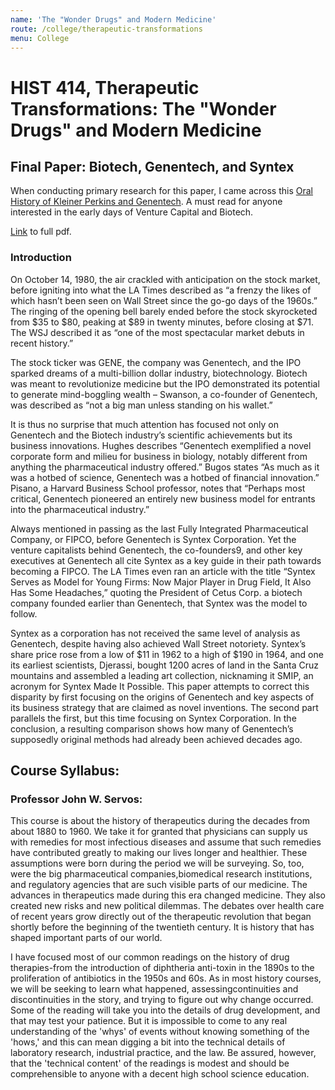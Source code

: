 ```yaml
---
name: 'The "Wonder Drugs" and Modern Medicine'
route: /college/therapeutic-transformations
menu: College
---
```


# HIST 414, Therapeutic Transformations: The "Wonder Drugs" and Modern Medicine

## Final Paper: Biotech, Genentech, and Syntex
When conducting primary research for this paper, I came across this [Oral History of Kleiner Perkins and Genentech](https://oac.cdlib.org/view?docId=kt1p3010dc&query=&brand=oac4). A must read for anyone interested in the early days of Venture Capital and Biotech.

[Link](/pdfs/biotech-genentech-syntex.pdf) to full pdf.

### Introduction
On October 14, 1980, the air crackled with anticipation on the stock market, before igniting into what the LA Times described as “a frenzy the likes of which hasn’t been seen on Wall Street since the go-go days of the 1960s.” The ringing of the opening bell barely ended before the stock skyrocketed from $35 to $80, peaking at $89 in twenty minutes, before closing at $71. The WSJ described it as “one of the most spectacular market debuts in recent history.”

The stock ticker was GENE, the company was Genentech, and the IPO sparked dreams of a multi-billion dollar industry, biotechnology. Biotech was meant to revolutionize medicine but the IPO demonstrated its potential to generate mind-boggling wealth – Swanson, a co-founder of Genentech, was described as “not a big man unless standing on his wallet.”

It is thus no surprise that much attention has focused not only on Genentech and the Biotech industry’s scientific achievements but its business innovations. Hughes describes “Genentech exemplified a novel corporate form and milieu for business in biology, notably different from anything the pharmaceutical industry offered.” Bugos states “As much as it was a hotbed of science, Genentech was a hotbed of financial innovation.”
Pisano, a Harvard Business School professor, notes that “Perhaps most critical, Genentech pioneered an entirely new business model for entrants into the pharmaceutical industry.”

Always mentioned in passing as the last Fully Integrated Pharmaceutical Company, or FIPCO, before Genentech is Syntex Corporation. Yet the venture capitalists behind Genentech, the co-founders9, and other key executives at Genentech all cite Syntex as a key guide in their path towards becoming a FIPCO. The LA Times even ran an article with the title “Syntex Serves as Model for Young Firms: Now Major Player in Drug Field, It Also Has Some Headaches,” quoting the President of Cetus Corp. a biotech company founded earlier than Genentech, that Syntex was the model to follow.

Syntex as a corporation has not received the same level of analysis as Genentech, despite having also achieved Wall Street notoriety. Syntex’s share price rose from a low of $11 in 1962 to a high of $190 in 1964, and one its earliest scientists, Djerassi, bought 1200 acres of land in the Santa Cruz mountains and assembled a leading art collection, nicknaming it SMIP, an acronym for Syntex Made It Possible.
This paper attempts to correct this disparity by first focusing on the origins of Genentech and key aspects of its business strategy that are claimed as novel inventions. The second part parallels the first, but this time focusing on Syntex Corporation. In the conclusion, a resulting comparison shows how many of Genentech’s supposedly original methods had already been achieved decades ago.
## Course Syllabus: 
### Professor John W. Servos:

This course is about the history of therapeutics during the decades from about 1880 to 1960. We take it for granted that physicians can supply us with remedies for most infectious diseases and assume that such remedies have contributed greatly to making our lives longer and healthier. These assumptions were born during the period we will be surveying. So, too, were the big pharmaceutical companies,biomedical research institutions, and regulatory agencies that are such visible parts of our medicine. The advances in therapeutics made during this era changed medicine. They also created new risks and new political dilemmas. The debates over health care of recent years grow directly out of the therapeutic revolution that began shortly before the beginning of the twentieth century. It is history that has shaped important parts of our world.

I have focused most of our common readings on the history of drug therapies-from the introduction of diphtheria anti-toxin in the 1890s to the proliferation of antibiotics in the 1950s and 60s. As in most history courses, we will be seeking to learn what happened, assessingcontinuities and discontinuities in the story, and trying to figure out why change occurred. Some of the reading will take you into the details of drug development, and that may test your patience. But it is impossible to come to any real understanding of the 'whys' of events without knowing something of the 'hows,' and this can mean digging a bit into the technical details of laboratory research, industrial practice, and the law. Be assured, however, that the 'technical content' of the readings is modest and should be comprehensible to anyone with a decent high school science education.


